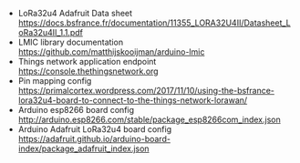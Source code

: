 * LoRa32u4 Adafruit Data sheet https://docs.bsfrance.fr/documentation/11355_LORA32U4II/Datasheet_LoRa32u4II_1.1.pdf
* LMIC library documentation https://github.com/matthijskooijman/arduino-lmic
* Things network application endpoint https://console.thethingsnetwork.org
* Pin mapping config https://primalcortex.wordpress.com/2017/11/10/using-the-bsfrance-lora32u4-board-to-connect-to-the-things-network-lorawan/
* Arduino esp8266 board config http://arduino.esp8266.com/stable/package_esp8266com_index.json
* Arduino Adafruit LoRa32u4 board config https://adafruit.github.io/arduino-board-index/package_adafruit_index.json